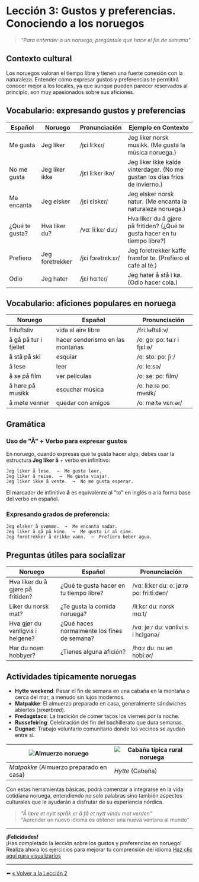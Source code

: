 # Lección 3: Gustos y preferencias. Conociendo a los noruegos

> *"Para entender a un noruego, pregúntale qué hace el fin de semana"*

## Contexto cultural
Los noruegos valoran el tiempo libre y tienen una fuerte conexión con la naturaleza. Entender cómo expresar gustos y preferencias te permitirá conocer mejor a los locales, ya que aunque pueden parecer reservados al principio, son muy apasionados sobre sus aficiones.

## Vocabulario: expresando gustos y preferencias

| Español              | Noruego               | Pronunciación       | Ejemplo en Contexto                                      |
|----------------------|-----------------------|---------------------|---------------------------------------------------------|
| Me gusta             | Jeg liker             | /jɛi liːkɛɾ/        | Jeg liker norsk musikk. (Me gusta la música noruega.)   |
| No me gusta          | Jeg liker ikke        | /jɛi liːkɛɾ ikə/    | Jeg liker ikke kalde vinterdager. (No me gustan los días fríos de invierno.) |
| Me encanta           | Jeg elsker            | /jɛi ɛlskɛɾ/        | Jeg elsker norsk natur. (Me encanta la naturaleza noruega.) |
| ¿Qué te gusta?       | Hva liker du?         | /vɑː liːkɛɾ duː/    | Hva liker du å gjøre på fritiden? (¿Qué te gusta hacer en tu tiempo libre?) |
| Prefiero             | Jeg foretrekker       | /jɛi fɔɾətrɛkːɛɾ/   | Jeg foretrekker kaffe framfor te. (Prefiero el café al té.) |
| Odio                 | Jeg hater             | /jɛi hɑːtɛɾ/        | Jeg hater å stå i kø. (Odio hacer cola.) |

## Vocabulario: aficiones populares en noruega

| Noruego                   | Español                               | Pronunciación            |
|---------------------------|---------------------------------------|--------------------------|
| friluftsliv               | vida al aire libre                    | /friːlʉftsliːv/          |
| å gå på tur i fjellet     | hacer senderismo en las montañas      | /oː goː poː tʉːɾ i fjɛlːə/|
| å stå på ski              | esquiar                               | /oː stoː poː ʃiː/        |
| å lese                    | leer                                  | /oː leːsə/               |
| å se på film              | ver películas                         | /oː seː poː film/        |
| å høre på musikk          | escuchar música                       | /oː høːɾə poː mʉsik/     |
| å møte venner             | quedar con amigos                     | /oː møːtə vɛnːəɾ/        |

## Gramática
### Uso de "Å" + Verbo para expresar gustos

En noruego, cuando expresas que te gusta hacer algo, debes usar la estructura **Jeg liker å** + verbo en infinitivo:

```
Jeg liker å lese.  →  Me gusta leer.
Jeg liker å reise.  →  Me gusta viajar.
Jeg liker ikke å vente.  →  No me gusta esperar.
```

El marcador de infinitivo **å** es equivalente al "to" en inglés o a la forma base del verbo en español.

### Expresando grados de preferencia:

```
Jeg elsker å svømme.  →  Me encanta nadar.
Jeg liker å gå på kino.  →  Me gusta ir al cine.
Jeg foretrekker å drikke vann.  →  Prefiero beber agua.
```

## Preguntas útiles para socializar

| Noruego                             | Español                                | Pronunciación                  |
|-------------------------------------|----------------------------------------|--------------------------------|
| Hva liker du å gjøre på fritiden?   | ¿Qué te gusta hacer en tu tiempo libre?| /vɑː liːkɛɾ duː oː jøːɾə poː friːtiːdən/ |
| Liker du norsk mat?                 | ¿Te gusta la comida noruega?           | /liːkɛɾ duː nɔɾsk mɑːt/        |
| Hva gjør du vanligvis i helgene?    | ¿Qué haces normalmente los fines de semana? | /vɑː jøːɾ duː vɑnliviːs i hɛlgənə/ |
| Har du noen hobbyer?                | ¿Tienes alguna afición?                | /hɑːɾ duː nuːən hɔbiːəɾ/       |

## Actividades típicamente noruegas

- **Hytte weekend**: Pasar el fin de semana en una cabaña en la montaña o cerca del mar, a menudo sin lujos modernos.
- **Matpakke**: El almuerzo preparado en casa, generalmente sándwiches abiertos (*smørbrød*).
- **Fredagstaco**: La tradición de comer tacos los viernes por la noche.
- **Russefeiring**: Celebración del fin del bachillerato que dura semanas.
- **Dugnad**: Trabajo voluntario comunitario donde los vecinos se ayudan entre sí.

| ![Almuerzo noruego](https://i.postimg.cc/sg1RMmJd/matpakke.jpg) | ![Cabaña típica rural noruega](https://i.postimg.cc/KcrbwRYV/hytte.jpg) |
|--------------------------|--------------------------|
| *Matpakke* (Almuerzo preparado en casa) | *Hytte* (Cabaña) |

Con estas herramientas básicas, podrá comenzar a integrarse en la vida cotidiana noruega, entendiendo no solo palabras sino también aspectos culturales que le ayudarán a disfrutar de su experiencia nórdica.

> *"Å lære et nytt språk er å få et nytt vindu mot verden"*  
> "Aprender un nuevo idioma es obtener una nueva ventana al mundo"

***

**¡Felicidades!**  
¡Has completado la lección sobre los gustos y preferencias en noruego! Realiza ahora los ejercicios para mejorar tu comprensión del idioma [Haz clic aquí para visualizarlos](../02-leccion3/ejercicios-leccion3.pdf)

***

⬅️ [« Volver a la Lección 2](#/01-leccion2/leccion2)

